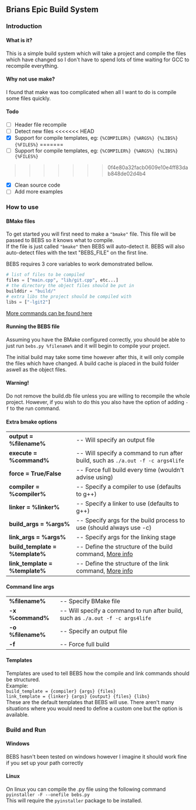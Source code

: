## Brians Epic Build System

### Introduction
#### What is it?
This is a simple build system which will take a project and compile the files which have changed so I don't have to spend lots of time waiting for GCC to recompile everything.

#### Why not use make?
I found that make was too complicated when all I want to do is compile some files quickly.

#### Todo
- [ ] Header file recompile
- [ ] Detect new files
<<<<<<< HEAD
- [x] Support for compile templates, eg: `{%COMPILER%} {%ARGS%} {%LIBS%} {%FILES%}`
=======
- [ ] Support for compile templates, eg: `{%COMPILER%} {%ARGS%} {%LIBS%} {%FILES%}`
>>>>>>> 0f4e80a32facb0609e10e4ff83dab848de02d4b4
- [x] Clean source code
- [ ] Add more examples

### How to use
#### BMake files
To get started you will first need to make a `"bmake"` file. This file will be passed to BEBS so it knows what to compile.\
If the file is just called `"bmake"` then BEBS will auto-detect it. BEBS will also auto-detect files with the text "BEBS_FILE" on the first line.

BEBS requires 3 core variables to work demonstrated bellow.
```python
# list of files to be compiled
files = ["main.cpp", "lib/git.cpp", etc...]
# the directory the object files should be put in
builddir = "build/"
# extra libs the project should be compiled with
libs = ["-lgit2"]
```
[More commands can be found here](#extra-bmake-options)

#### Running the BEBS file
Assuming you have the BMake configured correctly, you should be able to just run
`bebs.py %filename%`
and it will begin to compile your project.

The initial build may take some time however after this, it will only compile the files which have changed. A build cache is placed in the build folder aswell as the object files.
#### Warning! ####
Do not remove the build.db file unless you are willing to recompile the whole project. However, if you wish to do this you also have the option of adding `-f` to the run command.

#### Extra bmake options
|                                 |                                                                                 |
|-------------------------------- |---------------------------------------------------------------------------------|
| **output = %filename%**         | -- Will specify an output file                                                  |
| **execute = %command%**         | -- Will specify a command to run after build, such as `./a.out -f -c args4life` |
| **force = True/False**          | -- Force full build every time (wouldn't advise using)                          |
| **compiler = %compiler%**       | -- Specify a compiler to use (defaults to g++)                                  |
| **linker = %linker%**           | -- Specify a linker to use (defaults to g++)                                    |
| **build_args = %args%**         | -- Specify args for the build process to use (should always use -c)             |
| **link_args = %args%**          | -- Specify args for the linking stage                                           |
| **build_template = %template%** | -- Define the structure of the build command, [More info](#templates)           |
| **link_template = %template%**  | -- Define the structure of the link command, [More info](#templates)            |

#### Command line args
|                          |                                                                                 |
|------------------------- |---------------------------------------------------------------------------------|
| **%filename%**           | -- Specify BMake file                                                           |
| **-x %command%**         | -- Will specify a command to run after build, such as `./a.out -f -c args4life` |
| **-o %filename%**        | -- Specify an output file                                                       |
| **-f**                   | -- Force full build                                                             |

#### Templates
Templates are used to tell BEBS how the compile and link commands should be structured. \
Example: \
`build_template = {compiler} {args} {files}` \
`link_template = {linker} {args} {output} {files} {libs}` \
These are the default templates that BEBS will use. There aren't many situations where you would need to define a custom one but the option is available.

### Build and Run
#### Windows
BEBS hasn't been tested on windows however I imagine it should work fine if you set up your path correctly

#### Linux
On linux you can compile the .py file using the following command\
`pyinstaller -F --onefile bebs.py`\
This will require the `pyinstaller` package to be installed.

